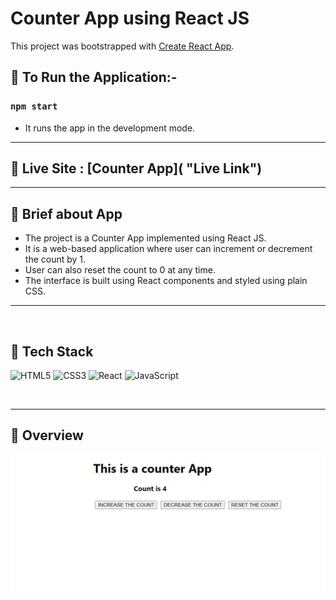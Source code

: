 # Counter App using React JS

This project was bootstrapped with [Create React App](https://github.com/facebook/create-react-app).

## 📌 To Run the Application:-

### `npm start`
- It runs the app in the development mode.

<hr>

## 📌 Live Site : [Counter App]( "Live Link")

<hr>

## 📌 Brief about App

- The project is a Counter App implemented using React JS.
- It is a web-based application where user can increment or decrement the count by 1. 
- User can also reset the count to 0 at any time. 
- The interface is built using React components and styled using plain CSS.
 
<hr>
<br>

## 📌 Tech Stack
![HTML5](https://img.shields.io/badge/html5-%23E34F26.svg?style=for-the-badge&logo=html5&logoColor=white)
![CSS3](https://img.shields.io/badge/css3-%231572B6.svg?style=for-the-badge&logo=css3&logoColor=white)
![React](https://img.shields.io/badge/react-%2320232a.svg?style=for-the-badge&logo=react&logoColor=%2361DAFB)
![JavaScript](https://img.shields.io/badge/javascript-%23323330.svg?style=for-the-badge&logo=javascript&logoColor=%23F7DF1E)

<br>
<hr>

## 📌 Overview
![First page screenshot](./assets/first-page-ss.PNG)

<br>